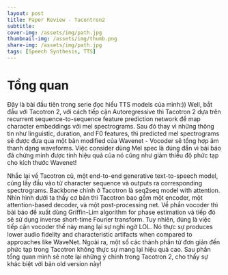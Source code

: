 ```yaml
---
layout: post
title: Paper Review - Tacontron2
subtitle: 
cover-img: /assets/img/path.jpg
thumbnail-img: /assets/img/thumb.png
share-img: /assets/img/path.jpg
tags: [Speech Synthesis, TTS]
---
```


# Tổng quan 

Đây là bài đầu tiên trong serie đọc hiểu TTS models của mình:)) Well, bắt đầu với Tacotron 2, với cách tiếp cận Autoregressive thì Tacotron 2 dựa trên recurrent sequence-to-sequence feature prediction network để map character embeddings với mel spectrograms. Sau đó thay vì những thông tin như linguistic, duration, and F0 features, thì predicted mel spectrograms sẽ được đưa qua một bản modified của Wavenet - Vocoder sẽ tổng hợp âm thanh dạng waveforms. Việc consider dùng Mel spec là đúng đắn vì bài báo đã chứng minh được tính hiệu quả của nó cũng như giảm thiểu độ phức tạp cho kích thước Wavenet!

Nhắc lại về Tacotron cũ, một end-to-end generative text-to-speech model, cũng lấy đầu vào từ character sequence và outputs ra corresponding spectrograms. Backbone chính ở Tacotron là seq2seq model with attention. Nhìn hình dưới ta thấy cơ bản thì Tacotron bao gồm một encoder, một attention-based decoder, và một post-processing net. Về phần vocoder thì bài báo đề xuất dùng Griffin-Lim algorithm for phase estimation và tiếp đó sẽ sử dụng inverse short-time Fourier transform. Tuy nhiên, đúng là việc tiếp cận vocoder thế này mang lại sự nghi ngờ LOL. Nó thực sự produces lower audio ﬁdelity and characteristic artifacts when compared to approaches like WaveNet. Ngoài ra, một số các thành phần từ đơn giản đến phức tạp trong Tacotron không thực sự mang lại hiệu quả cao. Sau phần tổng quan mình sẽ note lại những ý chính trong Tacotron 2, cho thấy sự khác biệt với bản old version này!
